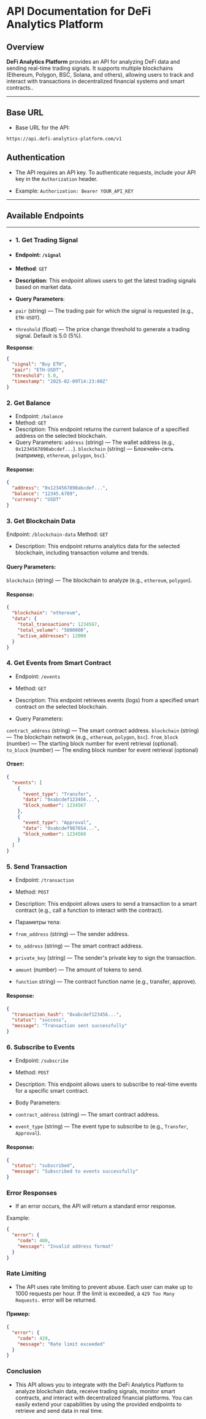 # API Documentation for DeFi Analytics Platform

## Overview

**DeFi Analytics Platform** provides an API for analyzing DeFi data and sending real-time trading signals. It supports multiple blockchains (Ethereum, Polygon, BSC, Solana, and others), allowing users to track and interact with transactions in decentralized financial systems and smart contracts..

---

## **Base URL**

- Base URL for the API:

```https://api.defi-analytics-platform.com/v1```

## **Authentication**

- The API requires an API key. To authenticate requests, include your API key in the `Authorization` header.

- Example: `Authorization: Bearer YOUR_API_KEY`


---

## Available Endpoints

---

- ### 1. **Get Trading Signal**

- #### Endpoint: `/signal`

- **Method**: `GET`

- **Description**: This endpoint allows users to get the latest trading signals based on market data.

- **Query Parameters**:
- `pair` (string) — The trading pair for which the signal is requested (e.g., `ETH-USDT`).
- `threshold` (float) — The price change threshold to generate a trading signal. Default is 5.0 (5%).

**Response**:
```json
{
  "signal": "Buy ETH",
  "pair": "ETH-USDT",
  "threshold": 5.0,
  "timestamp": "2025-02-09T14:23:00Z"
}
```

### 2. Get Balance

- Endpoint: `/balance`
- Method: `GET`
- Description: This endpoint returns the current balance of a specified address on the selected blockchain.
- Query Parameters:
`address` (string) — The wallet address (e.g., `0x1234567890abcdef...`).
`blockchain` (string) — Блокчейн-сеть (например, `ethereum`, `polygon`, `bsc`).`

#### Response:
```json
{
  "address": "0x1234567890abcdef...",
  "balance": "12345.6789",
  "currency": "USDT"
}
```
### 3. Get Blockchain Data

Endpoint: `/blockchain-data`
Method: `GET`

- Description: This endpoint returns analytics data for the selected blockchain, including transaction volume and trends.

#### Query Parameters:

`blockchain` (string) — The blockchain to analyze (e.g., `ethereum`, `polygon`).

#### Response:
```json
{
  "blockchain": "ethereum",
  "data": {
    "total_transactions": 1234567,
    "total_volume": "5000000",
    "active_addresses": 12000
  }
}
```
### 4. Get Events from Smart Contract

- Endpoint: `/events`
- Method: `GET`

- Description: This endpoint retrieves events (logs) from a specified smart contract on the selected blockchain.
- Query Parameters:

`contract_address` (string) — The smart contract address.
`blockchain` (string) — The blockchain network (e.g., `ethereum`, `polygon`, `bsc`).
`from_block` (number) — The starting block number for event retrieval (optional).
`to_block` (number) — The ending block number for event retrieval (optional)
#### Ответ:
```json
{
  "events": [
    {
      "event_type": "Transfer",
      "data": "0xabcdef123456...",
      "block_number": 1234567
    },
    {
      "event_type": "Approval",
      "data": "0xabcdef987654...",
      "block_number": 1234568
    }
  ]
}
```
### 5. Send Transaction

- Endpoint: `/transaction`
- Method: `POST`

- Description:  This endpoint allows users to send a transaction to a smart contract (e.g., call a function to interact with the contract).

- Параметры тела:
-  `from_address` (string) — The sender address.
- `to_address` (string) — The smart contract address.
- `private_key` (string) — The sender's private key to sign the transaction.
- `amount` (number) — The amount of tokens to send.
- `function` string) — The contract function name (e.g., transfer, approve).
#### Response:

```json
{
  "transaction_hash": "0xabcdef123456...",
  "status": "success",
  "message": "Transaction sent successfully"
}
```

### 6. Subscribe to Events

- Endpoint: `/subscribe`
- Method: `POST`

- Description: This endpoint allows users to subscribe to real-time events for a specific smart contract.

- Body Parameters:

- `contract_address` (string) — The smart contract address.
- `event_type` (string) — The event type to subscribe to (e.g., `Transfer`, `Approval`).
 #### Response:
```json
{
  "status": "subscribed",
  "message": "Subscribed to events successfully"
}
```
### Error Responses

- If an error occurs, the API will return a standard error response.

Example:
```json
{
  "error": {
    "code": 400,
    "message": "Invalid address format"
  }
}
```

### Rate Limiting
- The API uses rate limiting to prevent abuse. Each user can make up to 1000 requests per hour. If the limit is exceeded, a  `429 Too Many Requests.` error will be returned.

#### Пример:

```json
{
  "error": {
    "code": 429,
    "message": "Rate limit exceeded"
  }
}
```
### Conclusion
- This API allows you to integrate with the DeFi Analytics Platform to analyze blockchain data, receive trading signals, monitor smart contracts, and interact with decentralized financial platforms. You can easily extend your capabilities by using the provided endpoints to retrieve and send data in real time.
